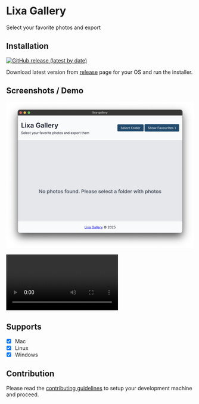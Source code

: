 # Lixa Gallery

Select your favorite photos and export

## Installation

[![GitHub release (latest by date)](https://img.shields.io/github/v/release/santhosh-chinnasamy/lixa-gallery?label=Latest%20Version)](https://github.com/santhosh-chinnasamy/lixa-gallery/releases/latest)

Download latest version from [release](https://github.com/santhosh-chinnasamy/lixa-gallery/releases) page for your OS and run the installer.

## Screenshots / Demo

![Lixa Gallery Screenshot](./screenshot.png 'Lixa Gallery Screenshot')

<video src="./screen-recording.mov" controls alt="Lixa Gallery Demo" title="Lixa Gallery Demo"></video>

## Supports

- [x] Mac
- [x] Linux
- [x] Windows

## Contribution

Please read the [contributing guidelines](CONTRIBUTING.md) to setup your development machine and proceed.
